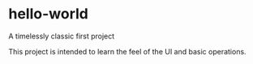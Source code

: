 # hello-world
A timelessly classic first project

This project is intended to learn the feel of the UI and basic operations.
